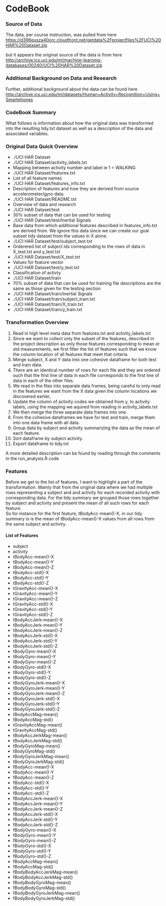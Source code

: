 # CodeBook

### Source of Data
The data, per course instruction, was pulled from here
https://d396qusza40orc.cloudfront.net/getdata%2Fprojectfiles%2FUCI%20HAR%20Dataset.zip

but it appears the original source of the data is from here
http://archive.ics.uci.edu/ml/machine-learning-databases/00240/UCI%20HAR%20Dataset.zip

### Additional Background on Data and Research
Further, additional background about the data can be found here
http://archive.ics.uci.edu/ml/datasets/Human+Activity+Recognition+Using+Smartphones

### CodeBook Summary
What follows is information about how the original data was transformed into the 
resulting tidy.txt dataset as well as a description of the data and associated 
variables.

### Original Data Quick Overview

* ./UCI HAR Dataset
* ./UCI HAR Dataset/activity_labels.txt  
 * Mapping between activity number and label ie 1 = WALKING
* ./UCI HAR Dataset/features.txt
 * List of all feature names
* ./UCI HAR Dataset/features_info.txt
 * Description of features and how they are derived from source accelerometer/gyro data.
* ./UCI HAR Dataset/README.txt
 * Overview of data and research
* ./UCI HAR Dataset/test
 * 30% subset of data that can be used for testing
* ./UCI HAR Dataset/test/Inertial Signals
 * Base data from which additional features described in features_info.txt are derived from.  We ignore this data since we can create our goal subset tidy dataset from the values in X alone.
* ./UCI HAR Dataset/test/subject_test.txt
 * Orderered list of subject ids corresponding to the rows of data in X_test.txt and y_test.txt
* ./UCI HAR Dataset/test/X_test.txt
 * Values for feature vector
* ./UCI HAR Dataset/test/y_test.txt
 * Classification of activty
* ./UCI HAR Dataset/train
 * 70% subset of data that can be used for training file descriptions are the same as those given for the testing section
* ./UCI HAR Dataset/train/Inertial Signals
* ./UCI HAR Dataset/train/subject_train.txt
* ./UCI HAR Dataset/train/X_train.txt
* ./UCI HAR Dataset/train/y_train.txt

### Transformation Overview
1. Read in high level meta data from features.txt and activity_labels.txt
 1. Since we want to collect only the subset of the features, described in the project description as only those features corresponding to mean or std measurements, we first filter the list of features such that we know the column location of all features that meet that criteria. 
2. Merge subject, X and Y data into one cohesive dataframe for both test and train data.
 1. There are an identical number of rows for each file and they are ordered such that the first line of data in each file corresponds to the first line of data in each of the other files.
 2. We read in the files into separate data frames, being careful to only read in the features we want from the X data given the column locations we discovered earlier,
 3. Update the column of activity codes we obtained from y, to activity labels, using the mapping we aquired from reading in activity_labels.txt 
 4. We then merge the three separate data frames into one.
3. From the cohesive dataframes we have for test and train, merge them into one data frame with all data.
4. Group data by subject and activity summarizing the data as the mean of each feature.
5. Sort dataframe by subject activity.
6. Export dataframe to tidy.txt

A more detailed description can be found by reading through the comments in the run_analysis.R code

### Features

Before we get to the list of features, I want to highlight a part of the transformation.
Mainly that from the original data where we had multiple rows representing a subject and and activity
for each recorded activity with corresponding data.
For the tidy summary we grouped those rows together by subject and activity and present the mean of all such
rows for each feature.  
So for instance for the first feature, tBodyAcc-mean()-X, in our tidy summary is is the mean of tBodyAcc-mean()-X values from all rows from the same subject and activity.

#### List of Features
* subject
* activity
* tBodyAcc-mean()-X
* tBodyAcc-mean()-Y
* tBodyAcc-mean()-Z
* tBodyAcc-std()-X
* tBodyAcc-std()-Y
* tBodyAcc-std()-Z
* tGravityAcc-mean()-X
* tGravityAcc-mean()-Y
* tGravityAcc-mean()-Z
* tGravityAcc-std()-X
* tGravityAcc-std()-Y
* tGravityAcc-std()-Z
* tBodyAccJerk-mean()-X
* tBodyAccJerk-mean()-Y
* tBodyAccJerk-mean()-Z
* tBodyAccJerk-std()-X
* tBodyAccJerk-std()-Y
* tBodyAccJerk-std()-Z
* tBodyGyro-mean()-X
* tBodyGyro-mean()-Y
* tBodyGyro-mean()-Z
* tBodyGyro-std()-X
* tBodyGyro-std()-Y
* tBodyGyro-std()-Z
* tBodyGyroJerk-mean()-X
* tBodyGyroJerk-mean()-Y
* tBodyGyroJerk-mean()-Z
* tBodyGyroJerk-std()-X
* tBodyGyroJerk-std()-Y
* tBodyGyroJerk-std()-Z
* tBodyAccMag-mean()
* tBodyAccMag-std()
* tGravityAccMag-mean()
* tGravityAccMag-std()
* tBodyAccJerkMag-mean()
* tBodyAccJerkMag-std()
* tBodyGyroMag-mean()
* tBodyGyroMag-std()
* tBodyGyroJerkMag-mean()
* tBodyGyroJerkMag-std()
* fBodyAcc-mean()-X
* fBodyAcc-mean()-Y
* fBodyAcc-mean()-Z
* fBodyAcc-std()-X
* fBodyAcc-std()-Y
* fBodyAcc-std()-Z
* fBodyAccJerk-mean()-X
* fBodyAccJerk-mean()-Y
* fBodyAccJerk-mean()-Z
* fBodyAccJerk-std()-X
* fBodyAccJerk-std()-Y
* fBodyAccJerk-std()-Z
* fBodyGyro-mean()-X
* fBodyGyro-mean()-Y
* fBodyGyro-mean()-Z
* fBodyGyro-std()-X
* fBodyGyro-std()-Y
* fBodyGyro-std()-Z
* fBodyAccMag-mean()
* fBodyAccMag-std()
* fBodyBodyAccJerkMag-mean()
* fBodyBodyAccJerkMag-std()
* fBodyBodyGyroMag-mean()
* fBodyBodyGyroMag-std()
* fBodyBodyGyroJerkMag-mean()
* fBodyBodyGyroJerkMag-std()
